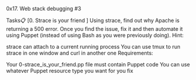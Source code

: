 0x17. Web stack debugging #3

Tasks📋
[0. Strace is your friend ]
Using strace, find out why Apache is returning a 500 error. Once you find the issue, fix it and then automate it using Puppet (instead of using Bash as you were previously doing).
Hint:

strace can attach to a current running process You can use tmux to run strace in one window and curl in another one Requirements:

Your 0-strace_is_your_friend.pp file must contain Puppet code You can use whatever Puppet resource type you want for you fix
